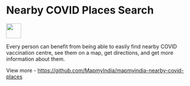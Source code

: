 # Nearby COVID Places Search

[<img src="https://www.mapmyindia.com/api/img/mapmyindia-api.png" height="40"/> </p>](https://www.mapmyindia.com/api)

Every person can benefit from being able to easily find nearby COVID vaccination centre, see them on a map, get directions, and get more information about them. 

View more - https://github.com/MapmyIndia/mapmyindia-nearby-covid-places
